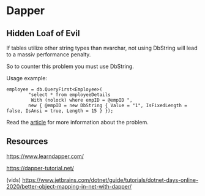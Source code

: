 # Dapper


## Hidden Loaf of Evil

If tables utilize other string types than nvarchar, not using DbString will
lead to a massiv performance penalty.

So to counter this problem you must use DbString.

Usage example:
```
employee = db.QueryFirst<Employee>(
        "select * from employeeDetails 
         With (nolock) where empID = @empID ", 
        new { @empID = new DbString { Value = "1", IsFixedLength = false, IsAnsi = true, Length = 15 } });
```
Read the [article](https://jithilmt.medium.com/sql-server-hidden-load-evil-performance-issue-with-dapper-465a08f922f6)
for more information about the problem.

## Resources
https://www.learndapper.com/

https://dapper-tutorial.net/

(vids)
https://www.jetbrains.com/dotnet/guide/tutorials/dotnet-days-online-2020/better-object-mapping-in-net-with-dapper/
